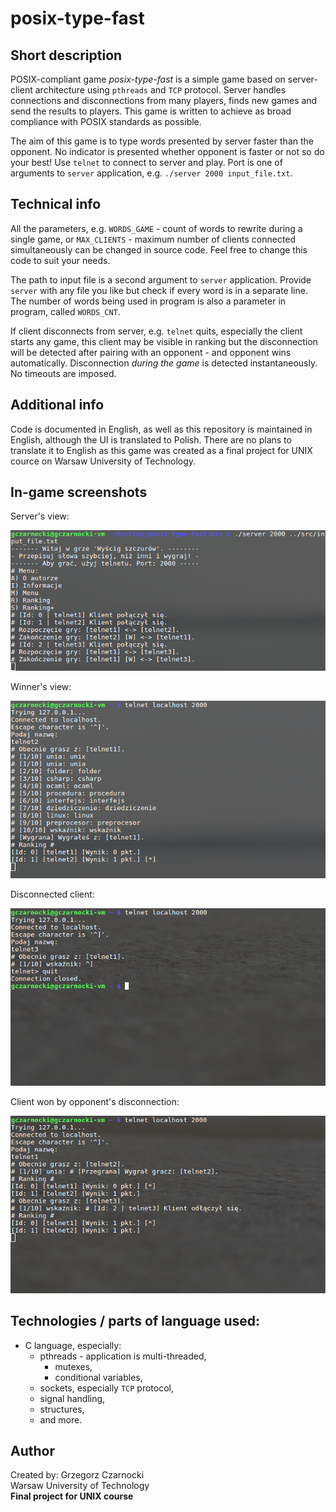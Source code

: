 # posix-type-fast

## Short description

POSIX-compliant game _posix-type-fast_ is a simple game based on server-client architecture using `pthreads` and `TCP` protocol. Server handles connections and disconnections from many players, finds new games and send the results to players. This game is written to achieve as broad compliance with POSIX standards as possible. 

The aim of this game is to type words presented by server faster than the opponent. No indicator is presented whether opponent is faster or not so do your best! Use `telnet` to connect to server and play. Port is one of arguments to `server` application, e.g. `./server 2000 input_file.txt`.

## Technical info

All the parameters, e.g. `WORDS_GAME` - count of words to rewrite during a single game, or `MAX_CLIENTS` - maximum number of clients connected simultaneously can be changed in source code. Feel free to change this code to suit your needs.

The path to input file is a second argument to `server` application. Provide `server` with any file you like but check if every word is in a separate line. The number of words being used in program is also a parameter in program, called `WORDS_CNT`.

If client disconnects from server, e.g. `telnet` quits, especially the client starts any game, this client may be visible in ranking but the disconnection will be detected after pairing with an opponent - and opponent wins automatically. Disconnection _during the game_ is detected instantaneously. No timeouts are imposed.

## Additional info

Code is documented in English, as well as this repository is maintained in English, although the UI is translated to Polish. There are no plans to translate it to English as this game was created as a final project for UNIX cource on Warsaw University of Technology.

## In-game screenshots

Server's view:

![server]

Winner's view:

![client1]

Disconnected client:

![client2]

Client won by opponent's disconnection:

![client3]

[server]: imgs/server.png "Server's window"
[client1]: imgs/client1.png "Client's view"
[client2]: imgs/client2.png "Client's view"
[client3]: imgs/client3.png "Client's view"

## Technologies / parts of language used:

* C language, especially:
    * pthreads - application is multi-threaded,
        * mutexes,
        * conditional variables,
    * sockets, especially `TCP` protocol,
    * signal handling,
    * structures, 
    * and more.

## Author

Created by: Grzegorz Czarnocki  
Warsaw University of Technology  
**Final project for UNIX course**  
